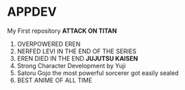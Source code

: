 # APPDEV
My First repository
**ATTACK ON TITAN**
1. OVERPOWERED EREN
2. NERFED LEVI IN THE END OF THE SERIES
3. EREN DIED IN THE END
**JUJUTSU KAISEN**
1. Strong Character Development by Yuji
2. Satoru Gojo the most powerful sorcerer got easily sealed
3. BEST ANIME OF ALL TIME
